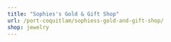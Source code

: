 ```yaml
---
title: "Sophies's Gold & Gift Shop"
url: /port-coquitlam/sophiess-gold-and-gift-shop/
shop: jewelry
---
```

